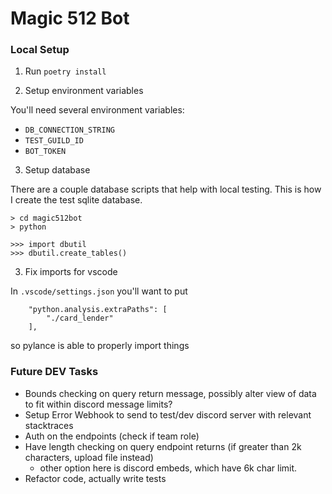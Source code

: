 # Magic 512 Bot

### Local Setup

1. Run `poetry install`

2. Setup environment variables

You'll need several environment variables:
- `DB_CONNECTION_STRING`
- `TEST_GUILD_ID`
- `BOT_TOKEN`

3. Setup database

There are a couple database scripts that help with local testing. This is how I create the test sqlite database.

```
> cd magic512bot
> python

>>> import dbutil
>>> dbutil.create_tables()
```

3. Fix imports for vscode

In `.vscode/settings.json` you'll want to put
```
    "python.analysis.extraPaths": [
        "./card_lender"
    ],
```
so pylance is able to properly import things

### Future DEV Tasks
- Bounds checking on query return message, possibly alter view of data to fit within discord message limits?
- Setup Error Webhook to send to test/dev discord server with relevant stacktraces
- Auth on the endpoints (check if team role)
- Have length checking on query endpoint returns (if greater than 2k characters, upload file instead)
    - other option here is discord embeds, which have 6k char limit.
- Refactor code, actually write tests